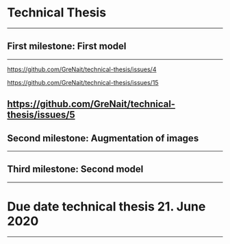 ﻿# Technical Thesis
---
## First milestone: First model
---
<https://github.com/GreNait/technical-thesis/issues/4>

<https://github.com/GreNait/technical-thesis/issues/15>

<https://github.com/GreNait/technical-thesis/issues/5>
---
## Second milestone: Augmentation of images
---
## Third milestone: Second model
---
# Due date technical thesis 21. June 2020
---


